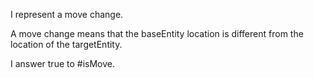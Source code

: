I represent a move change.

A move change means that the baseEntity location is different from the location of the targetEntity.

I answer true to #isMove.